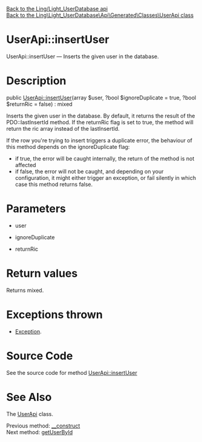 [Back to the Ling/Light_UserDatabase api](https://github.com/lingtalfi/Light_UserDatabase/blob/master/doc/api/Ling/Light_UserDatabase.md)<br>
[Back to the Ling\Light_UserDatabase\Api\Generated\Classes\UserApi class](https://github.com/lingtalfi/Light_UserDatabase/blob/master/doc/api/Ling/Light_UserDatabase/Api/Generated/Classes/UserApi.md)


UserApi::insertUser
================



UserApi::insertUser — Inserts the given user in the database.




Description
================


public [UserApi::insertUser](https://github.com/lingtalfi/Light_UserDatabase/blob/master/doc/api/Ling/Light_UserDatabase/Api/Generated/Classes/UserApi/insertUser.md)(array $user, ?bool $ignoreDuplicate = true, ?bool $returnRic = false) : mixed




Inserts the given user in the database.
By default, it returns the result of the PDO::lastInsertId method.
If the returnRic flag is set to true, the method will return the ric array instead of the lastInsertId.


If the row you're trying to insert triggers a duplicate error, the behaviour of this method depends on
the ignoreDuplicate flag:
- if true, the error will be caught internally, the return of the method is not affected
- if false, the error will not be caught, and depending on your configuration, it might either
         trigger an exception, or fail silently in which case this method returns false.




Parameters
================


- user

    

- ignoreDuplicate

    

- returnRic

    


Return values
================

Returns mixed.


Exceptions thrown
================

- [Exception](http://php.net/manual/en/class.exception.php).&nbsp;







Source Code
===========
See the source code for method [UserApi::insertUser](https://github.com/lingtalfi/Light_UserDatabase/blob/master/Api/Generated/Classes/UserApi.php#L35-L73)


See Also
================

The [UserApi](https://github.com/lingtalfi/Light_UserDatabase/blob/master/doc/api/Ling/Light_UserDatabase/Api/Generated/Classes/UserApi.md) class.

Previous method: [__construct](https://github.com/lingtalfi/Light_UserDatabase/blob/master/doc/api/Ling/Light_UserDatabase/Api/Generated/Classes/UserApi/__construct.md)<br>Next method: [getUserById](https://github.com/lingtalfi/Light_UserDatabase/blob/master/doc/api/Ling/Light_UserDatabase/Api/Generated/Classes/UserApi/getUserById.md)<br>

